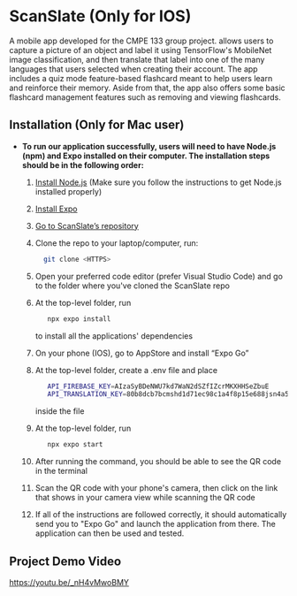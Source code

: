 # ScanSlate (Only for IOS)

A mobile app developed for the CMPE 133 group project. allows users to capture a picture of an object and label it using TensorFlow's MobileNet image classification, and then translate that label into one of the many languages that users selected when creating their account. The app includes a quiz mode feature-based flashcard meant to help users learn and reinforce their memory. Aside from that, the app also offers some basic flashcard management features such as removing and viewing flashcards.

## Installation (Only for Mac user)
- **To run our application successfully, users will need to have Node.js (npm) and Expo installed on their computer. The installation steps should be in the following order:**

  1. [Install Node.js](https://nodejs.org/en) (Make sure you follow the instructions to get Node.js installed properly)
  2. [Install Expo](https://docs.expo.dev/bare/installing-expo-modules/#automatic-installation)
  3. [Go to ScanSlate’s repository](https://github.com/Luceium/Scanslate-2.0/tree/main)
  4. Clone the repo to your laptop/computer, run:
      ```bash
        git clone <HTTPS>
      ```
  5. Open your preferred code editor (prefer Visual Studio Code) and go to the folder where you've cloned the ScanSlate repo
  6. At the top-level folder, run
     ```bash
        npx expo install
     ```
     to install all the applications' dependencies

  7. On your phone (IOS), go to AppStore and install “Expo Go”
  8. At the top-level folder, create a .env file and place 
     ```bash
        API_FIREBASE_KEY=AIzaSyBDeNWU7kd7WaN2dSZfIZcrMKXHHSeZbuE
        API_TRANSLATION_KEY=80b8dcb7bcmshd1d71ec98c1a4f8p15e688jsn4a5be83f4daf
     ```
     inside the file
  9. At the top-level folder, run
     ```bash
        npx expo start
     ```
  10. After running the command, you should be able to see the QR code in the terminal
  11. Scan the QR code with your phone's camera, then click on the link that shows in your camera view while scanning the QR code
  12. If all of the instructions are followed correctly, it should automatically send you to "Expo Go" and launch the application from there. The application can then be used and tested.
## Project Demo Video
  https://youtu.be/_nH4vMwoBMY
 
